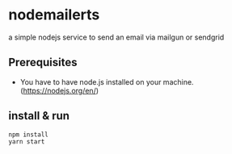 # nodemailerts
a simple nodejs service to send an email via mailgun or sendgrid

## Prerequisites
- You have to have node.js installed on your machine. (https://nodejs.org/en/)

## install & run

```
npm install
yarn start
```
